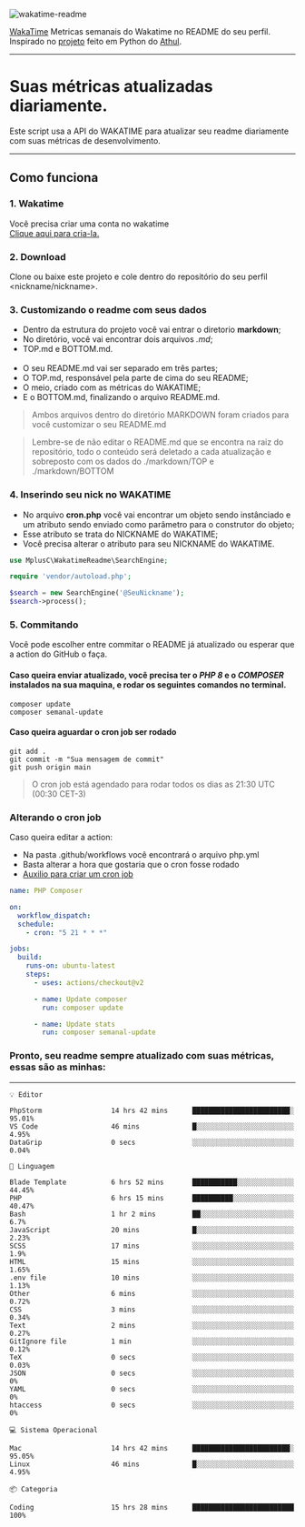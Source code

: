 ![wakatime-readme](https://socialify.git.ci/bymatheus/wakatime-readme/image?description=1&descriptionEditable=M%C3%A9tricas%20semanais%20do%20Wakatime%20no%20seu%20README%20de%20perfil.&font=KoHo&forks=1&language=1&owner=1&pattern=Signal&stargazers=1&theme=Dark)

[WakaTime](https://wakatime.com) Metricas semanais do Wakatime no README do seu perfil. <br>
Inspirado no [projeto](https://github.com/athul/waka-readme) feito em Python do [Athul](https://github.com/athul).
___

# Suas métricas atualizadas diariamente.
Este script usa a API do WAKATIME para atualizar seu readme diariamente com suas métricas de desenvolvimento.

___

## Como funciona

### 1. Wakatime
Você precisa criar uma conta no wakatime <br>
[Clique aqui para cria-la.](https://wakatime.com) 

### 2. Download
Clone ou baixe este projeto e cole dentro do repositório do seu perfil <nickname/nickname>.

### 3. Customizando o readme com seus dados
- Dentro da estrutura do projeto você vai entrar o diretorio **markdown**;  
- No diretório, você vai encontrar dois arquivos *.md*;
- TOP.md e BOTTOM.md.
<br><br>
- O seu README.md vai ser separado em três partes; 
- O TOP.md, responsável pela parte de cima do seu README;
- O meio, criado com as métricas do WAKATIME;
- E o BOTTOM.md, finalizando o arquivo README.md.<br>

> Ambos arquivos dentro do diretório MARKDOWN foram criados para você customizar o seu README.md

> Lembre-se de não editar o README.md que se encontra na raiz do repositório, todo o conteúdo será deletado a cada atualização e sobreposto com os dados do ./markdown/TOP e ./markdown/BOTTOM

### 4. Inserindo seu nick no WAKATIME
- No arquivo **cron.php** você vai encontrar um objeto sendo instânciado e um atributo sendo enviado como parâmetro para o construtor do objeto;
- Esse atributo se trata do NICKNAME do WAKATIME;
- Você precisa alterar o atributo para seu NICKNAME do WAKATIME.

```php
use MplusC\WakatimeReadme\SearchEngine;

require 'vendor/autoload.php';

$search = new SearchEngine('@SeuNickname');
$search->process();
```

### 5. Commitando
Você pode escolher entre commitar o README já atualizado ou esperar que a action do GitHub o faça. <br>

#### Caso queira enviar atualizado, você precisa ter o *PHP 8* e o *COMPOSER* instalados na sua maquina, e rodar os seguintes comandos no terminal.
```composer
composer update
composer semanal-update 
```

#### Caso queira aguardar o cron job ser rodado 
```git 
git add .
git commit -m "Sua mensagem de commit"
git push origin main
```

>O cron job está agendado para rodar todos os dias as 21:30 UTC (00:30 CET-3) 

### Alterando o cron job
Caso queira editar a action:

- Na pasta .github/workflows você encontrará o arquivo php.yml
- Basta alterar a hora que gostaria que o cron fosse rodado
- [Auxilio para criar um cron job](https://crontab.guru)

```yml
name: PHP Composer

on:
  workflow_dispatch:
  schedule:
    - cron: "5 21 * * *"

jobs:
  build:
    runs-on: ubuntu-latest
    steps:
      - uses: actions/checkout@v2

      - name: Update composer
        run: composer update

      - name: Update stats
        run: composer semanal-update
```

### Pronto, seu readme sempre atualizado com suas métricas, essas são as minhas:

___
```text
💡 Editor

PhpStorm                 14 hrs 42 mins      ████████████████████████░     95.01%
VS Code                  46 mins             █░░░░░░░░░░░░░░░░░░░░░░░░      4.95%
DataGrip                 0 secs              ░░░░░░░░░░░░░░░░░░░░░░░░░      0.04%
```
```text
💬 Linguagem

Blade Template           6 hrs 52 mins       ███████████░░░░░░░░░░░░░░     44.45%
PHP                      6 hrs 15 mins       ██████████░░░░░░░░░░░░░░░     40.47%
Bash                     1 hr 2 mins         ██░░░░░░░░░░░░░░░░░░░░░░░       6.7%
JavaScript               20 mins             █░░░░░░░░░░░░░░░░░░░░░░░░      2.23%
SCSS                     17 mins             ░░░░░░░░░░░░░░░░░░░░░░░░░       1.9%
HTML                     15 mins             ░░░░░░░░░░░░░░░░░░░░░░░░░      1.65%
.env file                10 mins             ░░░░░░░░░░░░░░░░░░░░░░░░░      1.13%
Other                    6 mins              ░░░░░░░░░░░░░░░░░░░░░░░░░      0.72%
CSS                      3 mins              ░░░░░░░░░░░░░░░░░░░░░░░░░      0.34%
Text                     2 mins              ░░░░░░░░░░░░░░░░░░░░░░░░░      0.27%
GitIgnore file           1 min               ░░░░░░░░░░░░░░░░░░░░░░░░░      0.12%
TeX                      0 secs              ░░░░░░░░░░░░░░░░░░░░░░░░░      0.03%
JSON                     0 secs              ░░░░░░░░░░░░░░░░░░░░░░░░░         0%
YAML                     0 secs              ░░░░░░░░░░░░░░░░░░░░░░░░░         0%
htaccess                 0 secs              ░░░░░░░░░░░░░░░░░░░░░░░░░         0%
```
```text
💻 Sistema Operacional

Mac                      14 hrs 42 mins      ████████████████████████░     95.05%
Linux                    46 mins             █░░░░░░░░░░░░░░░░░░░░░░░░      4.95%
```
```text
📦 Categoria

Coding                   15 hrs 28 mins      █████████████████████████       100%
```
